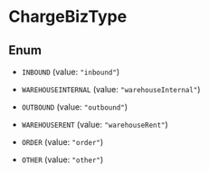 

# ChargeBizType

## Enum


* `INBOUND` (value: `"inbound"`)

* `WAREHOUSEINTERNAL` (value: `"warehouseInternal"`)

* `OUTBOUND` (value: `"outbound"`)

* `WAREHOUSERENT` (value: `"warehouseRent"`)

* `ORDER` (value: `"order"`)

* `OTHER` (value: `"other"`)



